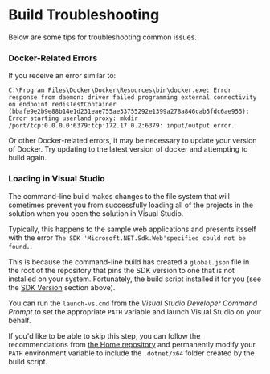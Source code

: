 ﻿# Build Troubleshooting
Below are some tips for troubleshooting common issues.

### Docker-Related Errors
If you receive an error similar to:
```
C:\Program Files\Docker\Docker\Resources\bin\docker.exe: Error response from daemon: driver failed programming external connectivity on endpoint redisTestContainer (bbafe9e2b9e88b14e1d231eae755ae33755292e1399a278a846cab5fdc6ae955): Error starting userland proxy: mkdir /port/tcp:0.0.0.0:6379:tcp:172.17.0.2:6379: input/output error.
```

Or other Docker-related errors, it may be necessary to update your version of Docker. Try updating to the latest version of docker and attempting to build again.

### Loading in Visual Studio 
The command-line build makes changes to the file system that will sometimes prevent you from successfully loading all of the projects in the solution when you open the solution in Visual Studio.

Typically, this happens to the sample web applications and presents itsself with the error `The SDK 'Microsoft.NET.Sdk.Web'specified could not be found.`.

This is because the command-line build has created a `global.json` file in the root of the repository that pins the SDK version to one that is not installed on your system. Fortunately, the build script installed it for you (see the [SDK Version](#sdk-version) section above).

You can run the `launch-vs.cmd` from the *Visual Studio Developer Command Prompt* to set the appropriate `PATH` variable and launch Visual Studio on your behalf.

If you'd like to be able to skip this step, you can follow the recommendations from [the Home repository](https://github.com/aspnet/Home/wiki/Building-from-source) and permanently modify your `PATH` environment variable to include the `.dotnet/x64` folder created by the build script.